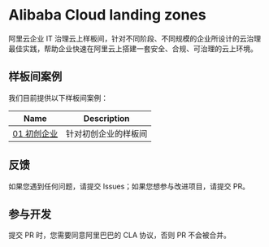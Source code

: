# Alibaba Cloud landing zones

阿里云企业 IT 治理云上样板间，针对不同阶段、不同规模的企业所设计的云治理最佳实践，帮助企业快速在阿里云上搭建一套安全、合规、可治理的云上环境。

## 样板间案例

我们目前提供以下样板间案例：

| **Name** | **Description** |
| ---- | ------------|
| [01 初创企业](./example/01-startup) | 针对初创企业的样板间 | 

## 反馈

如果您遇到任何问题，请提交 Issues；如果您想参与改进项目，请提交 PR。

## 参与开发

提交 PR 时，您需要同意阿里巴巴的 CLA 协议，否则 PR 不会被合并。
